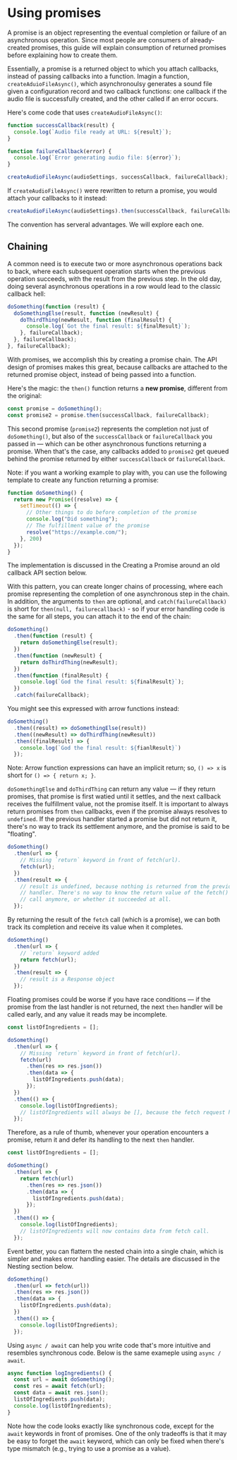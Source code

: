 # Using promises

A promise is an object representing the eventual completion or failure of an asynchronous operation.
Since most people are consumers of already-created promises, this guide will explain consumption of returned promises before explaining how to create them.

Essentially, a promise is a returned object to which you attach callbacks, instead of passing callbacks into a function.
Imagin a function, `createAduioFileAsync()`, which asynchronoulsy generates a sound file given a configuration record and two callback functions:
one callback if the audio file is successfully created, and the other called if an error occurs.

Here's come code that uses `createAudioFileAsync()`:

```js
function successCallback(result) {
  console.log(`Audio file ready at URL: ${result}`);
}

function failureCallback(error) {
  console.log(`Error generating audio file: ${error}`);
}

createAudioFileAsync(audioSettings, successCallback, failureCallback);
```

If `createAudioFileAsync()` were rewritten to return a promise, you would attach your callbacks to it instead:

```js
createAudioFileAsync(audioSettings).then(successCallback, failureCallback);
```

The convention has serveral advantages. We will explore each one.

## Chaining

A common need is to execute two or more asynchronous operations back to back,
where each subsequent operation starts when the previous operation succeeds,
with the result from the previous step.
In the old day, doing several asynchronous operations in a row would lead to the classic callback hell:

```js
doSomething(function (result) {
  doSomethingElse(result, function (newResult) {
    doThirdThing(newResult, function (finalResult) {
      console.log(`Got the final result: ${finalResult}`);
    }, failureCallback);
  }, failureCallback);
}, failureCallback);
```

With promises, we accomplish this by creating a promise chain.
The API design of promises makes this great, because callbacks are attached to the returned promise object, instead of being passed into a function.

Here's the magic: the `then()` function returns a **new promise**, different from the original:

```js
const promise = doSomething();
const promise2 = promise.then(successCallback, failureCallback);
```

This second promise (`promise2`) represents the completion not just of `doSomething()`, but also of the `successCallback` or `failureCallback` you passed in — which can be other asynchronous functions returning a promise.
When that's the case, any callbacks added to `promise2` get queued behind the promise returned by either `successCallback` or `failureCallback`.

Note: if you want a working example to play with, you can use the following template to create any function returning a promise:
```js
function doSomething() {
  return new Promise((resolve) => {
    setTimeout(() => {
      // Other things to do before completion of the promise
      console.log("Did something");
      // The fulfillment value of the promise
      resolve("https://example.com/");
    }, 200)
  });
}
```
The implementation is discussed in the Creating a Promise around an old callback API section below.

With this pattern, you can create longer chains of processing, where each promise representing the completion of one asynchronous step in the chain.
In addition, the arguments to `then` are optional, and `catch(failureCallback)` is short for `then(null, failurecallback)` - so if your error handling code is the same for all steps, you can attach it to the end of the chain:

```js
doSomething()
  .then(function (result) {
    return doSomethingElse(result);
  })
  .then(function (newResult) {
    return doThirdThing(newResult);
  })
  .then(function (finalResult) {
    console.log(`God the final result: ${finalResult}`);
  })
  .catch(failureCallback);
```

You might see this expressed with arrow functions instead:

```js
doSomething()
  .then((result) => doSomethingElse(result))
  .then((newResult) => doThirdThing(newResult))
  .then((finalResult) => {
    console.log(`God the final result: ${fianlResult}`)
  });
```

Note: Arrow function expressions can have an implicit return; so, `() => x` is short for `() => { return x; }`.

`doSomethingElse` and `doThirdThing` can return any value — if they return promises,
that promise is first watied until it settles, and the next callback receives the fulfillment value,
not the promise itself.
It is important to always return promises from `then` callbacks, even if the promise always resolves to `undefined`.
If the previous handler started a promise but did not return it, there's no way to track its settlement anymore, 
and the promise is said to be "floating".

```js
doSomething()
  .then(url => {
    // Missing `return` keyword in front of fetch(url).
    fetch(url);
  })
  .then(result => {
    // result is undefined, because nothing is returned from the previous
    // handler. There's no way to know the return value of the fetch()
    // call anymore, or whether it succeeded at all.
  });
```

By returning the result of the `fetch` call (which is a promise), we can both track its completion and receive its value when it completes.

```js
doSomething()
  .then(url => {
    // `return` keyword added
    return fetch(url);
  })
  .then(result => {
    // result is a Response object
  });
```

Floating promises could be worse if you have race conditions — if the promise from the last handler is not returned,
the next `then` handler will be called early, and any value it reads may be incomplete.

```js
const listOfIngredients = [];

doSomething()
  .then(url => {
    // Missing `return` keyword in front of fetch(url).
    fetch(url)
      .then(res => res.json())
      .then(data => {
        listOfIngredients.push(data);
      });
  })
  .then(() => {
    console.log(listOfIngredients);
    // listOfIngredients will always be [], because the fetch request hasn't completed yet.
  });
```

Therefore, as a rule of thumb, whenever your operation encounters a promise,
return it and defer its handling to the next `then` handler.

```js
const listOfIngredients = [];

doSomething()
  .then(url => {
    return fetch(url)
      .then(res => res.json())
      .then(data => {
        listOfIngredients.push(data);
      });
  })
  .then(() => {
    console.log(listOfIngredients);
    // listOfIngredients will now contains data from fetch call.
  });
```

Event better, you can flattern the nested chain into a single chain, which is simpler and makes error handling easier.
The details are discussed in the Nesting section below.

```js
doSomething()
  .then(url => fetch(url))
  .then(res => res.json())
  .then(data => {
    listOfIngredients.push(data);
  })
  .then(() => {
    console.log(listOfIngredients);
  });
```

Using `async / await` can help you write code that's more intuitive and resembles synchronous code.
Below is the same exameple using `async / await`.

```js
async function logIngredients() {
  const url = await doSomething();
  const res = await fetch(url);
  const data = await res.json();
  listOfIngredients.push(data);
  console.log(listOfIngredients);
}
```

Note how the code looks exactly like synchronous code, except for the `await` keywords in front of promises.
One of the only tradeoffs is that it may be easy to forget the `await` keyword, which can only be fixed when there's type mismatch
(e.g., trying to use a promise as a value).

































































































